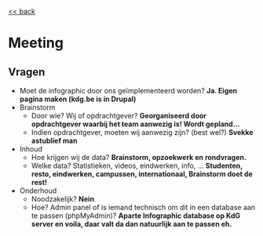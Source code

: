 [<< back](README.md)

Meeting
=======

Vragen
------

* Moet de infographic door ons geïmplementeerd worden?
  <strong>Ja. Eigen pagina maken (kdg.be is in Drupal)</strong>
* Brainstorm
    - Door wie? Wij of opdrachtgever?
     <strong>Georganiseerd door opdrachtgever waarbij het team aanwezig is! Wordt gepland...</strong>
    - Indien opdrachtgever, moeten wij aanwezig zijn? (best wel?) <strong>Svekke astublief man</strong>
* Inhoud
    - Hoe krijgen wij de data?
     <strong>Brainstorm, opzoekwerk en rondvragen.</strong>
    - Welke data? Statistieken, videos, eindwerken, info, ... <strong>Studenten, resto, eindwerken, campussen, internationaal,        Brainstorm doet de rest!</strong>
* Onderhoud
    - Noodzakelijk? <strong>Nein</strong>
    - Hoe? Admin panel of is iemand technisch om dit in een database aan te passen (phpMyAdmin)?
     <strong>Aparte Infographic database op KdG server en voila, daar valt da dan natuurlijk aan te passen eh.</strong>
